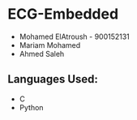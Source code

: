 # ECG-Embedded

+ Mohamed ElAtroush - 900152131 <br>
+ Mariam Mohamed <br>
+ Ahmed Saleh <br>

## Languages Used:
+ C
+ Python
